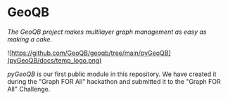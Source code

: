 # GeoQB

_The GeoQB project makes multilayer graph management as easy as making a cake._


![https://github.com/GeoQB/geoqb/tree/main/pyGeoQB](pyGeoQB/docs/temp_logo.png) 

_pyGeoQB_ is our first public module in this repository. We have created it during the "Graph FOR All" hackathon and submitted it to the "Graph FOR All" Challenge.

